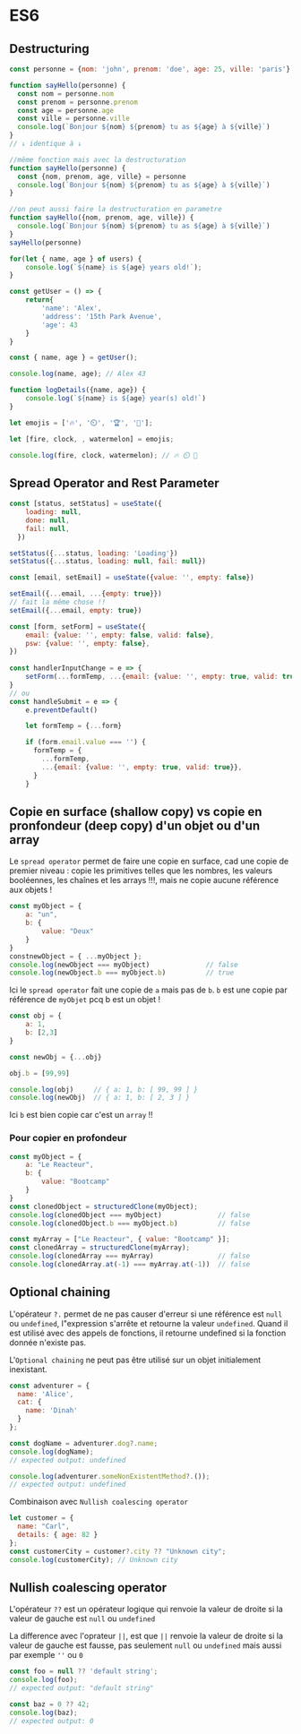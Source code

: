 # ES6

## Destructuring

```javascript
const personne = {nom: 'john', prenom: 'doe', age: 25, ville: 'paris'}

function sayHello(personne) {
  const nom = personne.nom
  const prenom = personne.prenom
  const age = personne.age
  const ville = personne.ville
  console.log(`Bonjour ${nom} ${prenom} tu as ${age} à ${ville}`)
}
// ↓ identique à ↓

//même fonction mais avec la destructuration
function sayHello(personne) {
  const {nom, prenom, age, ville} = personne
  console.log(`Bonjour ${nom} ${prenom} tu as ${age} à ${ville}`)
}

//on peut aussi faire la destructuration en parametre
function sayHello({nom, prenom, age, ville}) {
  console.log(`Bonjour ${nom} ${prenom} tu as ${age} à ${ville}`)
}
sayHello(personne)
```

````javascript
for(let { name, age } of users) {
    console.log(`${name} is ${age} years old!`);
}
`````

````javascript
const getUser = () => {
    return{ 
        'name': 'Alex',
        'address': '15th Park Avenue',
        'age': 43
    }
}

const { name, age } = getUser();

console.log(name, age); // Alex 43
````

````javascript
function logDetails({name, age}) {
    console.log(`${name} is ${age} year(s) old!`)
}
````

````javascript
let emojis = ['🔥', '⏲️', '🏆', '🍉'];

let [fire, clock, , watermelon] = emojis;

console.log(fire, clock, watermelon); // 🔥 ⏲️ 🍉
````

## Spread Operator and Rest Parameter

````javascript
const [status, setStatus] = useState({
    loading: null,
    done: null,
    fail: null,
  })

setStatus({...status, loading: 'Loading'})  
setStatus({...status, loading: null, fail: null})
````

```javascript
const [email, setEmail] = useState({value: '', empty: false})

setEmail({...email, ...{empty: true}})
// fait la même chose !!
setEmail({...email, empty: true})
```

```javascript
const [form, setForm] = useState({
    email: {value: '', empty: false, valid: false},
    psw: {value: '', empty: false},
})
 
const handlerInputChange = e => {
    setForm(...formTemp, ...{email: {value: '', empty: true, valid: true}},)
}
// ou 
const handleSubmit = e => {
    e.preventDefault()

    let formTemp = {...form}

    if (form.email.value === '') {
      formTemp = {
        ...formTemp,
        ...{email: {value: '', empty: true, valid: true}},
      }
    }
```

## Copie en surface (shallow copy) vs copie en pronfondeur (deep copy) d'un objet ou d'un array

Le `spread operator` permet de faire une copie en surface, cad une copie de premier niveau :
copie les primitives telles que les nombres, les valeurs booléennes, les chaînes et les arrays !!!, mais ne copie aucune référence aux objets !

````javascript
const myObject = {
    a: "un",
    b: {
        value: "Deux"
    }
}
constnewObject = { ...myObject };
console.log(newObject === myObject)              // false
console.log(newObject.b === myObject.b)          // true 
````

Ici le `spread operator` fait une copie de `a` mais pas de `b`. `b` est une copie par référence de `myObjet` pcq b est un objet !

````javascript
const obj = {
    a: 1,
    b: [2,3]
}

const newObj = {...obj}

obj.b = [99,99]

console.log(obj)     // { a: 1, b: [ 99, 99 ] }
console.log(newObj)  // { a: 1, b: [ 2, 3 ] }
````

Ici `b` est bien copie car c'est un `array` !!

### Pour copier en profondeur

````javascript
const myObject = {
    a: "Le Reacteur",
    b: {
        value: "Bootcamp"
    }
}
const clonedObject = structuredClone(myObject);
console.log(clonedObject === myObject)              // false
console.log(clonedObject.b === myObject.b)          // false

const myArray = ["Le Reacteur", { value: "Bootcamp" }];
const clonedArray = structuredClone(myArray);
console.log(clonedArray === myArray)                // false
console.log(clonedArray.at(-1) === myArray.at(-1))  // false
````

## Optional chaining

L'opérateur `?.` permet de ne pas causer d'erreur si une référence est `null` ou `undefined`, l"expression s'arrête et retourne la valeur `undefined`. Quand il est utilisé avec des appels de fonctions, il retourne undefined si la fonction donnée n'existe pas.

L'`Optional chaining` ne peut pas être utilisé sur un objet initialement inexistant.

```javascript
const adventurer = {
  name: 'Alice',
  cat: {
    name: 'Dinah'
  }
};

const dogName = adventurer.dog?.name;
console.log(dogName);
// expected output: undefined

console.log(adventurer.someNonExistentMethod?.());
// expected output: undefined
```

Combinaison avec `Nullish coalescing operator`

```javascript
let customer = {
  name: "Carl",
  details: { age: 82 }
};
const customerCity = customer?.city ?? "Unknown city";
console.log(customerCity); // Unknown city
```

## Nullish coalescing operator

L'opérateur `??` est un opérateur logique qui renvoie la valeur de droite si la valeur de gauche est `null` ou `undefined`

La difference avec l'oprateur `||`, est que `||` renvoie la valeur de droite si la valeur de gauche est fausse, pas seulement `null` ou `undefined` mais aussi par exemple `''` ou `0`

```javascript
const foo = null ?? 'default string';
console.log(foo);
// expected output: "default string"

const baz = 0 ?? 42;
console.log(baz);
// expected output: 0
```
